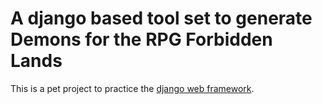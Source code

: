 # A django based tool set to generate Demons for the RPG Forbidden Lands

This is a pet project to practice the [django web framework](https://www.djangoproject.com/).

